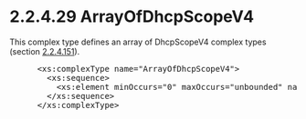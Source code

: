 <html dir="LTR" xmlns:mshelp="http://msdn.microsoft.com/mshelp" xmlns:ddue="http://ddue.schemas.microsoft.com/authoring/2003/5" xmlns:xlink="http://www.w3.org/1999/xlink" xmlns:tool="http://www.microsoft.com/tooltip">
 <body>
 <div id="header">
 <h1 class="heading">2.2.4.29 ArrayOfDhcpScopeV4</h1>
 </div>
 <div id="mainSection">
 <div id="mainBody">
 <div id="allHistory" class="saveHistory"></div>
 <div id="sectionSection0" class="section" name="collapseableSection">
 

<p>This complex type defines an array of DhcpScopeV4 complex
types (section <a href="6a4063f0-8aff-4272-a3ff-9592d1af97d6.md">2.2.4.151</a>).</p>

<dl>
<dd>
<div><pre> &lt;xs:complexType name=&quot;ArrayOfDhcpScopeV4&quot;&gt;
   &lt;xs:sequence&gt;
     &lt;xs:element minOccurs=&quot;0&quot; maxOccurs=&quot;unbounded&quot; name=&quot;DhcpScopeV4&quot; nillable=&quot;true&quot; type=&quot;ipam:DhcpScopeV4&quot; /&gt;
   &lt;/xs:sequence&gt;
 &lt;/xs:complexType&gt;
</pre></div>
</dd></dl>


 </div>
 </div>
 </div>
 </body>
</html>